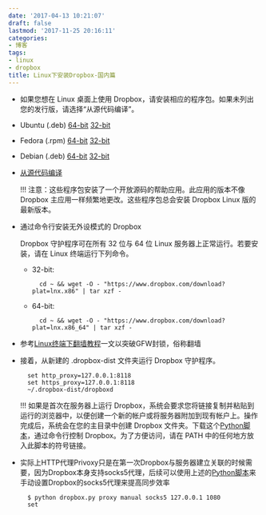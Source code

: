 ```yaml
---
date: '2017-04-13 10:21:07'
draft: false
lastmod: '2017-11-25 20:16:11'
categories:
- 博客
tags:
- linux
- dropbox
title: Linux下安装Dropbox-国内篇
---
```


- 如果您想在 Linux 桌面上使用 Dropbox，请安装相应的程序包。如果未列出您的发行版，请选择“从源代码编译”。

 - Ubuntu (.deb) [64-bit](https://www.dropbox.com/download?dl=packages/ubuntu/dropbox_2015.10.28_amd64.deb) [32-bit](https://www.dropbox.com/download?dl=packages/ubuntu/dropbox_2015.10.28_amd64.deb)
 - Fedora (.rpm)	[64-bit](https://www.dropbox.com/download?dl=packages/fedora/nautilus-dropbox-2015.10.28-1.fedora.x86_64.rpm) [32-bit](https://www.dropbox.com/download?dl=packages/fedora/nautilus-dropbox-2015.10.28-1.fedora.i386.rpm)
 - Debian (.deb) [64-bit](https://www.dropbox.com/download?dl=packages/debian/dropbox_2015.10.28_amd64.deb) [32-bit](https://www.dropbox.com/download?dl=packages/debian/dropbox_2015.10.28_i386.deb)
 - [从源代码编译](https://www.dropbox.com/help/247)
        
    !!! 注意：这些程序包安装了一个开放源码的帮助应用。此应用的版本不像 Dropbox 主应用一样频繁地更改。这些程序包总会安装 Dropbox Linux 版的最新版本。

- 通过命令行安装无外设模式的 Dropbox

    Dropbox 守护程序可在所有 32 位与 64 位 Linux 服务器上正常运行。若要安装，请在 Linux 终端运行下列命令。

    - 32-bit:

            cd ~ && wget -O - "https://www.dropbox.com/download?plat=lnx.x86" | tar xzf -

    - 64-bit:

            cd ~ && wget -O - "https://www.dropbox.com/download?plat=lnx.x86_64" | tar xzf -

- 参考[Linux终端下翻墙教程](/blog/linux/set-socks5-proxy-in-linux)一文以突破GFW封锁，俗称翻墙

- 接着，从新建的 .dropbox-dist 文件夹运行 Dropbox 守护程序。

        set http_proxy=127.0.0.1:8118
        set https_proxy=127.0.0.1:8118
        ~/.dropbox-dist/dropboxd
    
  !!! 如果是首次在服务器上运行 Dropbox，系统会要求您将链接复制并粘贴到运行的浏览器中，以便创建一个新的帐户或将服务器附加到现有帐户上。操作完成后，系统会在您的主目录中创建 Dropbox 文件夹。下载这个[Python脚本](https://www.dropbox.com/download?dl=packages/dropbox.py)，通过命令行控制 Dropbox。为了方便访问，请在 PATH 中的任何地方放入此脚本的符号链接。

- 实际上HTTP代理Privoxy只是在第一次Dropbox与服务器建立关联的时候需要，因为Dropbox本身支持socks5代理，后续可以使用上述的[Python脚本](https://www.dropbox.com/download?dl=packages/dropbox.py)来手动设置Dropbox的socks5代理来提高同步效率

        $ python dropbox.py proxy manual socks5 127.0.0.1 1080
        set